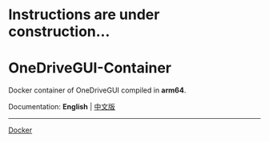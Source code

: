 # Instructions are under construction...

# OneDriveGUI-Container

Docker container of OneDriveGUI compiled in **arm64**.

Documentation: **English** | [中文版](https://github.com/orinsid/OneDriveGUI/blob/main/README_CN.md)

* * *
[Docker](https://hub.docker.com/r/orinsid/onedrivegui)
